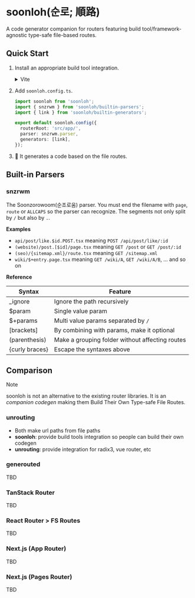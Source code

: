 # soonloh(순로; 順路)

A code generator companion for routers featuring build tool/framework-agnostic type-safe file-based routes.

## Quick Start

1. Install an appropriate build tool integration.
   <details>
   <summary>Vite</summary>

   ```ts
   import soonlohVite from 'soonloh/vite';

   export default defineConfig({
       plugins: [
           ...,
           soonlohVite(),
       ],
       ...,
   })
   ```

   </details>

1. Add `soonloh.config.ts`.

   ```ts
   import soonloh from 'soonloh';
   import { snzrwm } from 'soonloh/builtin-parsers';
   import { link } from 'soonloh/builtin-generators';

   export default soonloh.config({
     routerRoot: 'src/app/',
     parser: snzrwm.parser,
     generators: [link],
   });
   ```

1. :tada: It generates a code based on the file routes.

## Built-in Parsers

### snzrwm

The Soonzorowoom(순조로움) parser. You must end the filename with `page`, `route` or `ALLCAPS` so the parser can recognize.
The segments not only split by `/` but also by `.`.

**Examples**

- `api/post/like.$id.POST.tsx` meaning `POST /api/post/like/:id`
- `(website)/post.[$id]/page.tsx` meaning `GET /post` or `GET /post/:id`
- `(seo)/{sitemap.xml}/route.tsx` meaning `GET /sitemap.xml`
- `wiki/$+entry.page.tsx` meaning `GET /wiki/A`, `GET /wiki/A/B`, ... and so on

**Reference**

| Syntax         | Feature                                         |
| -------------- | ----------------------------------------------- |
| \_ignore       | Ignore the path recursively                     |
| $param         | Single value param                              |
| $+params       | Multi value params separated by `/`             |
| \[brackets\]   | By combining with params, make it optional      |
| (parenthesis)  | Make a grouping folder without affecting routes |
| {curly braces} | Escape the syntaxes above                       |

## Comparison

> [!NOTE]
> soonloh is not an alternative to the existing router libraries. It is an _companion codegen_ making them Build Their Own Type-safe File Routes.

### unrouting

- Both make url paths from file paths
- **soonloh**: provide build tools integration so people can build their own codegen
- **unrouting**: provide integration for radix3, vue router, etc

### generouted

TBD

### TanStack Router

TBD

### React Router > FS Routes

TBD

### Next.js (App Router)

TBD

### Next.js (Pages Router)

TBD
